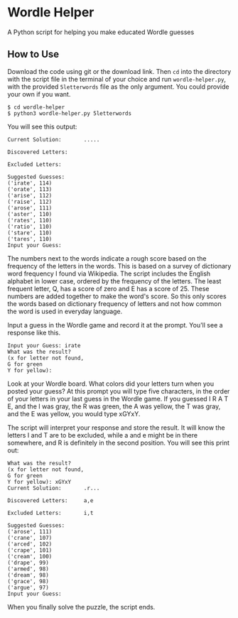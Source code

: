 # Wordle Helper
A Python script for helping you make educated Wordle guesses


## How to Use

Download the code using git or the download link. Then `cd` into the directory with the script file in the terminal of your choice and run `wordle-helper.py`, with the provided `5letterwords` file as the only argument. You could provide your own if you want.

```
$ cd wordle-helper
$ python3 wordle-helper.py 5letterwords
```

You will see this output:
```
Current Solution:       .....

Discovered Letters:

Excluded Letters:

Suggested Guesses:
('irate', 114)
('orate', 113)
('arise', 112)
('raise', 112)
('arose', 111)
('aster', 110)
('rates', 110)
('ratio', 110)
('stare', 110)
('tares', 110)
Input your Guess:
```
The numbers next to the words indicate a rough score based on the frequency of the letters in the words. This is based on a survey of dictionary word frequency I found via Wikipedia. The script includes the English alphabet in lower case, ordered by the frequency of the letters. The least frequent letter, Q, has a score of zero and E has a score of 25. These numbers are added together to make the word's score. So this only scores the words based on dictionary frequency of letters and not how common the word is used in everyday language.

Input a guess in the Wordle game and record it at the prompt. You'll see a response like this.
```
Input your Guess: irate
What was the result?
(x for letter not found,
G for green
Y for yellow):
```

Look at your Wordle board. What colors did your letters turn when you posted your guess? At this prompt you will type five characters, in the order of your letters in your last guess in the Wordle game. If you guessed I R A T E, and the I was gray, the R was green, the A was yellow, the T was gray, and the E was yellow, you would type xGYxY.

The script will interpret your response and store the result. It will know the letters I and T are to be excluded, while a and e might be in there somewhere, and R is definitely in the second position. You will see this print out:

```
What was the result?
(x for letter not found,
G for green
Y for yellow): xGYxY
Current Solution:       .r...

Discovered Letters:     a,e

Excluded Letters:       i,t

Suggested Guesses:
('arose', 111)
('crane', 107)
('arced', 102)
('crape', 101)
('cream', 100)
('drape', 99)
('armed', 98)
('dream', 98)
('grace', 98)
('argue', 97)
Input your Guess:
```

When you finally solve the puzzle, the script ends.
